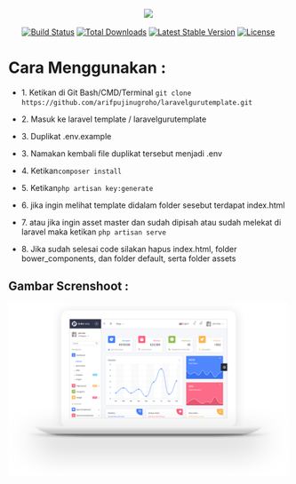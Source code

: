 <p align="center"><img src="https://laravel.com/assets/img/components/logo-laravel.svg"></p>

<p align="center">
<a href="https://travis-ci.org/laravel/framework"><img src="https://travis-ci.org/laravel/framework.svg" alt="Build Status"></a>
<a href="https://packagist.org/packages/laravel/framework"><img src="https://poser.pugx.org/laravel/framework/d/total.svg" alt="Total Downloads"></a>
<a href="https://packagist.org/packages/laravel/framework"><img src="https://poser.pugx.org/laravel/framework/v/stable.svg" alt="Latest Stable Version"></a>
<a href="https://packagist.org/packages/laravel/framework"><img src="https://poser.pugx.org/laravel/framework/license.svg" alt="License"></a>
</p>

<h1>Cara Menggunakan :</h1>
<ul>
    <li><p>1. Ketikan di Git Bash/CMD/Terminal <code>git clone https://github.com/arifpujinugroho/laravelgurutemplate.git</code></p></li>
    <li><p>2. Masuk ke laravel template / laravelgurutemplate</p></li>
    <li><p>3. Duplikat .env.example</p></li>
    <li><p>3. Namakan kembali file duplikat tersebut menjadi .env</p></li>
    <li><p>4. Ketikan<code>composer install</code></p></li>
    <li><p>5. Ketikan<code>php artisan key:generate</code></p></li>
    <li><p>6. jika ingin melihat template didalam folder sesebut terdapat index.html</p></li>
    <li><p>7. atau jika ingin asset master dan sudah dipisah atau sudah melekat di laravel maka ketikan <code>php artisan serve</code></p></li>
    <li><p>8. Jika sudah selesai code silakan hapus index.html, folder bower_components, dan folder default, serta folder assets</p></li>
</ul>

<h2>Gambar Screnshoot :</h2>
<img src="public/assets/landingpage/assets/images/big_feature.png" alt="Sample-image"/>

